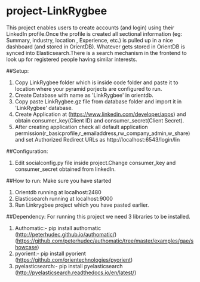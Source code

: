 # project-LinkRygbee
This project enables users to create accounts (and login) using their LinkedIn profile.Once the profile is created all sectional information (eg: Summary, industry, location , Experience, etc.) is pulled up in a nice dashboard (and stored in OrientDB). Whatever gets stored in OrientDB is synced into Elasticsearch.There is a search mechanism in the frontend to look up for registered people having similar interests.

##Setup:
1. Copy LinkRygbee folder which is inside code folder and paste it to location where your pyramid porjects are configured to run.
2. Create Database with name as 'LinkRygbee' in orientdb.
3. Copy paste LinkRygbee.gz file from database folder and import it in 'LinkRygbee' database.
4. Create Application at (https://www.linkedin.com/developer/apps) and obtain consumer_key(Client ID) and consumer_secret(Client Secret).
5. After creating application check all default application permission(r_basicprofile,r_emailaddress,rw_company_admin,w_share) and set Authorized Redirect URLs as http://localhost:6543/login/lin

##Configuration:
1. Edit socialconfig.py file inside project.Change consumer_key and consumer_secret obtained from linkedIn.


##How to run:
Make sure you have started 
1. Orientdb running at localhost:2480
2. Elasticsearch running at localhost:9000
3. Run Linkrygbee project which you have pasted earlier.

##Dependency:
For running this project we need 3 libraries to be installed.
1. Authomatic:- pip install authomatic (http://peterhudec.github.io/authomatic/)(https://github.com/peterhudec/authomatic/tree/master/examples/gae/showcase)
2. pyorient:- pip install pyorient
(https://github.com/orientechnologies/pyorient)
3. pyelasticsearch:- pip install pyelasticsearch
(http://pyelasticsearch.readthedocs.io/en/latest/)



